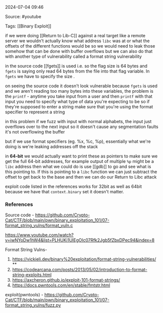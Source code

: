 
2024-07-04 09:46

Source: #youtube 

Tags: [[Binary Exploit]] 

if we were doing [[Return to Lib-C]] against a real target like a remote server we wouldn't actually know what address `libc` was at or what the offsets of the different functions would be so we would need to leak those somehow that can be done with buffer overflows but we can also do that with another type of vulnerability called a format string vulnerability

in the source code [[fgets]] is used i.e. so the flag size is 64 bytes and `fgets` is saying only read 64 bytes from the file into that flag variable. In `fgets` we have to specify the size .

on seeing the source code it doesn't look vulnerable because `fgets` is used and we aren't reading too many bytes into these variables, the problem is the `printf` -
anytime you take input from a user and then `printf` with that input you need to specify what type of data you're expecting to be so if they're supposed to enter a string make sure that you're using the format specifier to represent a string

in this problem if we fuzz with input with normal alphabets, the input just overflows over to the next input so it doesn't cause any segmentation faults it's not overflowing the buffer

but if we use format specifiers (eg. %x, %c, %p), essentially what we're doing is we're leaking addresses off the stack

in **64-bit** we would actually want to print these as pointers to make sure we get the full 64-bit addresses, for example output of multiple `%p` might be a `libc` address then what we could do is use [[gdb]] to go and see what is this pointing to. If this is pointing to a `libc` function we can just subtract the offset to get back to the base and then we can do our Return to Libc attack

exploit code listed in the references works for 32bit as well as 64bit because we have that `context.binary` set it doesn't matter.

### References
Source code  - https://github.com/Crypto-Cat/CTF/blob/main/pwn/binary_exploitation_101/07-format_string_vulns/format_vuln.c

https://www.youtube.com/watch?v=iwNYoDw1hW4&list=PLHUKi1UlEgOIc07Rfk2Jgb5fZbxDPec94&index=8

Format String Vulns- 
1. https://vickieli.dev/binary%20exploitation/format-string-vulnerabilities/ **
2. https://codearcana.com/posts/2013/05/02/introduction-to-format-string-exploits.html
3. https://axcheron.github.io/exploit-101-format-strings/
4. https://docs.pwntools.com/en/stable/fmtstr.html

exploit(pwntools) - https://github.com/Crypto-Cat/CTF/blob/main/pwn/binary_exploitation_101/07-format_string_vulns/fuzz.py